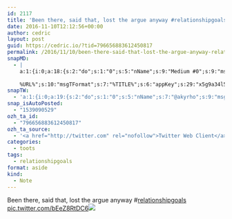 ```yaml
---
id: 2117
title: 'Been there, said that, lost the argue anyway #relationshipgoals pic.twitter.com/bEeZ8RtDC6'
date: 2016-11-10T12:12:56+00:00
author: cedric
layout: post
guid: https://cedric.io/?tid=796656883612450817
permalink: /2016/11/10/been-there-said-that-lost-the-argue-anyway-relationshipgoals-pic-twitter-com-beez8rtdc6/
snapMD:
  - |
    a:1:{i:0;a:18:{s:2:"do";s:1:"0";s:5:"nName";s:9:"Medium #0";s:9:"msgFormat";s:19:"%FULLTEXT%
    
    %URL%";s:10:"msgTFormat";s:7:"%TITLE%";s:6:"appKey";s:29:"x5g9a34l5z294i5y2q284e4g54454";s:6:"appSec";s:85:"d3h0a44e4s2b4i5u2r234m5f5b4v2l5q2a444h574347464a454x2w20374447494c484b4w2c464f5u2d4z2";s:8:"inclTags";s:1:"1";s:7:"fltrsOn";i:0;s:5:"fltrs";a:0:{}s:7:"proxyOn";i:0;s:7:"useSURL";i:0;s:1:"v";i:350;s:4:"publ";s:1:"0";s:11:"accessToken";s:65:"2353413aa5437433e5648ccf74a16119308317c52d1a24d8ed99f26add037528a";s:12:"appAppUserID";s:65:"104b21fd8da79171a6e7bf800d03b4b761204f242935e05d2d86850a6b1635f77";s:14:"appAppUserName";s:26:"Cédric Bousmanne (akyrho)";s:13:"appAppUserURL";s:26:"https://medium.com/@akyrho";s:7:"pubList";a:0:{}}}
snapTW:
  - 'a:1:{i:0;a:19:{s:2:"do";s:1:"0";s:5:"nName";s:7:"@akyrho";s:9:"msgFormat";s:26:"%TITLE%. %EXCERPT% - %URL%";s:6:"appKey";s:55:"x5g9a8325v2y475r3c4m48584n53446p423r3r5u3e356j5j3k4r2p3";s:6:"appSec";s:105:"d3h0a94o46415u594v3q5l5n5l4r4x474x4j484o473u4i5w2m4k494z2k344n306n5r3l5v2s554p4n3p3k45495c3z4v4d3m3u5w525";s:7:"fltrsOn";i:0;s:5:"fltrs";a:0:{}s:7:"proxyOn";i:0;s:7:"useSURL";i:0;s:1:"v";i:350;s:5:"twURL";s:25:"http://twitter.com/akyrho";s:11:"accessToken";s:50:"6678782-Eyg60SCeh7762DEIsYtTPD5GVeOuSN8ATMdF2Lpppe";s:14:"accessTokenSec";s:45:"PgGDCbcYLJnR5esZjY9ID72A33mUNCYnQwaQTBsojSJNa";s:5:"tw140";i:0;s:10:"riComments";s:1:"1";s:11:"riCommentsM";s:1:"1";s:12:"riCommentsAA";s:1:"1";s:8:"attchImg";s:1:"1";s:9:"wpImgSize";s:4:"full";}}'
snap_isAutoPosted:
  - "1539090529"
ozh_ta_id:
  - "796656883612450817"
ozh_ta_source:
  - '<a href="http://twitter.com" rel="nofollow">Twitter Web Client</a>'
categories:
  - toots
tags:
  - relationshipgoals
format: aside
kind:
  - Note
---
```

Been there, said that, lost the argue anyway <span class="hashtag hashtag_local">#<a href="https://cedric.io/tag/relationshipgoals/">relationshipgoals</a> <a href="https://twitter.com/akyrho/status/796656883612450817/photo/1" title="https://twitter.com/akyrho/status/796656883612450817/photo/1" class="link link_untco link_untco_image">pic.twitter.com/bEeZ8RtDC6</a><span class="embed_image embed_image_yes"><a href="https://twitter.com/akyrho/status/796656883612450817/photo/1"><img src="https://i0.wp.com/pbs.twimg.com/media/Cw5LCeXXcAQfVYD.jpg?w=900&#038;ssl=1" data-recalc-dims="1" /></a></span></p>